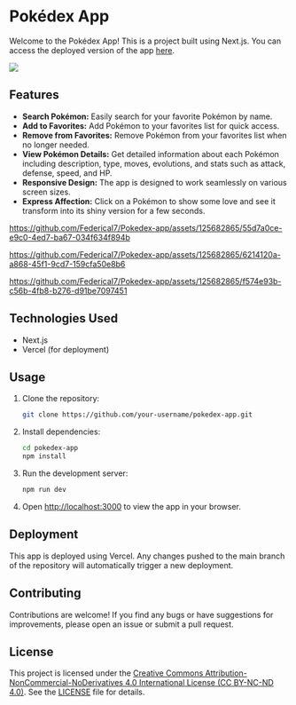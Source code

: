 # Pokédex App

Welcome to the Pokédex App! This is a project built using Next.js. You can access the deployed version of the app [here](https://pokedex-app-roan.vercel.app).


<img align="center" src="https://github.com/FedericaI7/Pokedex-app/assets/125682865/34e83d4c-5eb6-4dc9-9399-7839ca057a75"></img>





## Features

- **Search Pokémon:** Easily search for your favorite Pokémon by name.
- **Add to Favorites:** Add Pokémon to your favorites list for quick access.
- **Remove from Favorites:** Remove Pokémon from your favorites list when no longer needed.
- **View Pokémon Details:** Get detailed information about each Pokémon including description, type, moves, evolutions, and stats such as attack, defense, speed, and HP.
- **Responsive Design:** The app is designed to work seamlessly on various screen sizes.
- **Express Affection:** Click on a Pokémon to show some love and see it transform into its shiny version for a few seconds.




https://github.com/FedericaI7/Pokedex-app/assets/125682865/55d7a0ce-e9c0-4ed7-ba67-034f634f894b


https://github.com/FedericaI7/Pokedex-app/assets/125682865/6214120a-a868-45f1-9cd7-159cfa50e8b6





https://github.com/FedericaI7/Pokedex-app/assets/125682865/f574e93b-c56b-4fb8-b276-d91be7097451




## Technologies Used

- Next.js
- Vercel (for deployment)

## Usage

1. Clone the repository:

    ```bash
    git clone https://github.com/your-username/pokedex-app.git
    ```

2. Install dependencies:

    ```bash
    cd pokedex-app
    npm install
    ```

3. Run the development server:

    ```bash
    npm run dev
    ```

4. Open [http://localhost:3000](http://localhost:3000) to view the app in your browser.

## Deployment

This app is deployed using Vercel. Any changes pushed to the main branch of the repository will automatically trigger a new deployment.

## Contributing

Contributions are welcome! If you find any bugs or have suggestions for improvements, please open an issue or submit a pull request.

## License

This project is licensed under the [Creative Commons Attribution-NonCommercial-NoDerivatives 4.0 International License (CC BY-NC-ND 4.0)](https://creativecommons.org/licenses/by-nc-nd/4.0/). See the [LICENSE](LICENSE) file for details.
